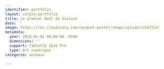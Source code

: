 ```yaml
---
identifier: portfolio
layout: single-portfolio
title: Le premier Noël de Gustave
date: ''
image: https://res.cloudinary.com/npaquet-pastel/image/upload/v1547511527/48380403_2226417107627524_7478471590657654784_n.jpg
metadata:
  year: 2018-01-01 00:00:00 -0500
  dimensions: ''
  support: Tablette Ipad Pro
  type: Art numérique
categorie: animaux

---
```

